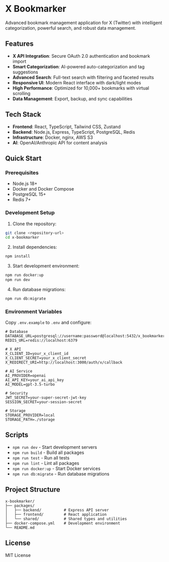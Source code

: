 # X Bookmarker

Advanced bookmark management application for X (Twitter) with intelligent categorization, powerful search, and robust data management.

## Features

- **X API Integration**: Secure OAuth 2.0 authentication and bookmark import
- **Smart Categorization**: AI-powered auto-categorization and tag suggestions
- **Advanced Search**: Full-text search with filtering and faceted results
- **Responsive UI**: Modern React interface with dark/light modes
- **High Performance**: Optimized for 10,000+ bookmarks with virtual scrolling
- **Data Management**: Export, backup, and sync capabilities

## Tech Stack

- **Frontend**: React, TypeScript, Tailwind CSS, Zustand
- **Backend**: Node.js, Express, TypeScript, PostgreSQL, Redis
- **Infrastructure**: Docker, nginx, AWS S3
- **AI**: OpenAI/Anthropic API for content analysis

## Quick Start

### Prerequisites

- Node.js 18+
- Docker and Docker Compose
- PostgreSQL 15+
- Redis 7+

### Development Setup

1. Clone the repository:
```bash
git clone <repository-url>
cd x-bookmarker
```

2. Install dependencies:
```bash
npm install
```

3. Start development environment:
```bash
npm run docker:up
npm run dev
```

4. Run database migrations:
```bash
npm run db:migrate
```

### Environment Variables

Copy `.env.example` to `.env` and configure:

```env
# Database
DATABASE_URL=postgresql://username:password@localhost:5432/x_bookmarker
REDIS_URL=redis://localhost:6379

# X API
X_CLIENT_ID=your_x_client_id
X_CLIENT_SECRET=your_x_client_secret
X_REDIRECT_URI=http://localhost:3000/auth/x/callback

# AI Service
AI_PROVIDER=openai
AI_API_KEY=your_ai_api_key
AI_MODEL=gpt-3.5-turbo

# Security
JWT_SECRET=your-super-secret-jwt-key
SESSION_SECRET=your-session-secret

# Storage
STORAGE_PROVIDER=local
STORAGE_PATH=./storage
```

## Scripts

- `npm run dev` - Start development servers
- `npm run build` - Build all packages
- `npm run test` - Run all tests
- `npm run lint` - Lint all packages
- `npm run docker:up` - Start Docker services
- `npm run db:migrate` - Run database migrations

## Project Structure

```
x-bookmarker/
├── packages/
│   ├── backend/          # Express API server
│   ├── frontend/         # React application
│   └── shared/           # Shared types and utilities
├── docker-compose.yml    # Development environment
└── README.md
```

## License

MIT License